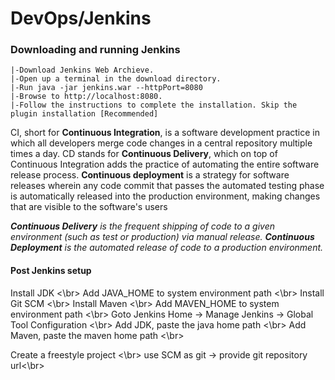 # DevOps/Jenkins

### Downloading and running Jenkins
    |-Download Jenkins Web Archieve.
    |-Open up a terminal in the download directory.
    |-Run java -jar jenkins.war --httpPort=8080
    |-Browse to http://localhost:8080.
    |-Follow the instructions to complete the installation. Skip the plugin installation [Recommended]
    
CI, short for **Continuous Integration**, is a software development practice in which all developers merge code changes in a central repository multiple times a day. CD stands for **Continuous Delivery**, which on top of Continuous Integration adds the practice of automating the entire software release process. **Continuous deployment** is a strategy for software releases wherein any code commit that passes the automated testing phase is automatically released into the production environment, making changes that are visible to the software's users

***Continuous Delivery** is the frequent shipping of code to a given environment (such as test or production) via manual release. **Continuous Deployment** is the automated release of code to a production environment.*

#### Post Jenkins setup
Install JDK <\br>
Add JAVA_HOME to system environment path <\br>
Install Git SCM <\br>
Install Maven <\br>
Add MAVEN_HOME to system environment path <\br>
Goto Jenkins Home -> Manage Jenkins -> Global Tool Configuration  <\br>
    Add JDK, paste the java home path <\br>
    Add Maven, paste the maven home path <\br>

Create a freestyle project <\br>
    use SCM as git -> provide git repository url<\br>
